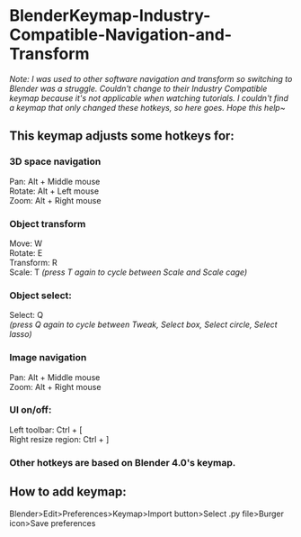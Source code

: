 # BlenderKeymap-Industry-Compatible-Navigation-and-Transform
_Note: I was used to other software navigation and transform so switching to Blender was a struggle. Couldn't change to their Industry Compatible keymap because it's not applicable when watching tutorials. I couldn't find a keymap that only changed these hotkeys, so here goes. Hope this help~_

## This keymap adjusts some hotkeys for:

### 3D space navigation
Pan: Alt + Middle mouse <br />
Rotate: Alt + Left mouse <br />
Zoom: Alt + Right mouse<br />

### Object transform
Move: W <br />
Rotate: E <br />
Transform: R <br />
Scale: T _(press T again to cycle between Scale and Scale cage)_<br />

### Object select:
Select: Q <br />
_(press Q again to cycle between Tweak, Select box, Select circle, Select lasso)_<br />

### Image navigation
Pan: Alt + Middle mouse <br />
Zoom: Alt + Right mouse <br />
  
### UI on/off:
Left toolbar: Ctrl + [  <br />
Right resize region: Ctrl + ]  <br />

### Other hotkeys are based on Blender 4.0's keymap. <br />

## How to add keymap:
Blender>Edit>Preferences>Keymap>Import button>Select .py file>Burger icon>Save preferences
